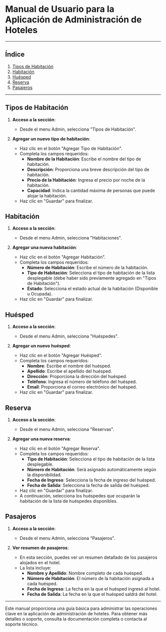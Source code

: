 # Manual de Usuario para la Aplicación de Administración de Hoteles

---

## Índice
1. [Tipos de Habitación](#tipos-de-habitacion)
2. [Habitación](#habitacion)
3. [Huésped](#huesped)
4. [Reserva](#reserva)
5. [Pasajeros](#pasajeros)

---

## Tipos de Habitación

1. **Acceso a la sección**:
   - Desde el menu Admin, selecciona "Tipos de Habitación".

2. **Agregar un nuevo tipo de habitación**:
   - Haz clic en el botón "Agregar Tipo de Habitación".
   - Completa los campos requeridos:
     - **Nombre de la Habitación**: Escribe el nombre del tipo de habitación.
     - **Descripción**: Proporciona una breve descripción del tipo de habitación.
     - **Precio de la Habitación**: Ingresa el precio por noche de la habitación.
     - **Capacidad**: Indica la cantidad máxima de personas que puede alojar la habitación.
   - Haz clic en "Guardar" para finalizar.

## Habitación

1. **Acceso a la sección**:
   - Desde el menu Admin, selecciona "Habitaciones".

2. **Agregar una nueva habitación**:
   - Haz clic en el botón "Agregar Habitación".
   - Completa los campos requeridos:
     - **Número de Habitación**: Escribe el número de la habitación.
     - **Tipo de Habitación**: Selecciona el tipo de habitación de la lista desplegable (debe haber sido previamente agregado en "Tipos de Habitación").
     - **Estado**: Selecciona el estado actual de la habitación (Disponible u Ocupada).
   - Haz clic en "Guardar" para finalizar.

## Huésped

1. **Acceso a la sección**:
   - Desde el menu Admin, selecciona "Huéspedes".

2. **Agregar un nuevo huésped**:
   - Haz clic en el botón "Agregar Huésped".
   - Completa los campos requeridos:
     - **Nombre**: Escribe el nombre del huésped.
     - **Apellido**: Escribe el apellido del huésped.
     - **Dirección**: Proporciona la dirección del huésped.
     - **Teléfono**: Ingresa el número de teléfono del huésped.
     - **Email**: Proporciona el correo electrónico del huésped.
   - Haz clic en "Guardar" para finalizar.

## Reserva

1. **Acceso a la sección**:
   - Desde el menu Admin, selecciona "Reservas".

2. **Agregar una nueva reserva**:
   - Haz clic en el botón "Agregar Reserva".
   - Completa los campos requeridos:
     - **Tipo de Habitación**: Selecciona el tipo de habitación de la lista desplegable.
     - **Número de Habitación**: Será asignado automáticamente según la disponibilidad.
     - **Fecha de Ingreso**: Selecciona la fecha de ingreso del huésped.
     - **Fecha de Salida**: Selecciona la fecha de salida del huésped.
   - Haz clic en "Guardar" para finalizar.
   - A continuación, selecciona los huéspedes que ocuparán la habitación de la lista de huéspedes disponibles.

## Pasajeros

1. **Acceso a la sección**:
   - Desde el menu Admin, selecciona "Pasajeros".

2. **Ver resumen de pasajeros**:
   - En esta sección, puedes ver un resumen detallado de los pasajeros alojados en el hotel.
   - La lista incluye:
     - **Nombre y Apellido**: Nombre completo de cada huésped.
     - **Número de Habitación**: El número de la habitación asignada a cada huésped.
     - **Fecha de Ingreso**: La fecha en la que el huésped ingresó al hotel.
     - **Fecha de Salida**: La fecha en la que el huésped saldrá del hotel.

---

Este manual proporciona una guía básica para administrar las operaciones clave en la aplicación de administración de hoteles. Para obtener más detalles o soporte, consulta la documentación completa o contacta al soporte técnico.
